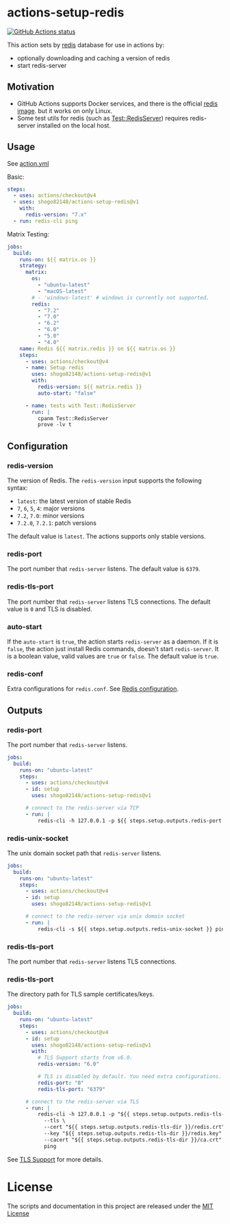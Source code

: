 # actions-setup-redis

<p align="left">
  <a href="https://github.com/shogo82148/actions-setup-redis"><img alt="GitHub Actions status" src="https://github.com/shogo82148/actions-setup-redis/workflows/Test/badge.svg"></a>
</p>

This action sets by [redis](https://redis.io/) database for use in actions by:

- optionally downloading and caching a version of redis
- start redis-server

## Motivation

- GitHub Actions supports Docker services, and there is the official [redis image](https://hub.docker.com/_/redis). but it works on only Linux.
- Some test utils for redis (such as [Test::RedisServer](https://metacpan.org/pod/Test::RedisServer)) requires redis-server installed on the local host.

## Usage

See [action.yml](action.yml)

Basic:

```yaml
steps:
  - uses: actions/checkout@v4
  - uses: shogo82148/actions-setup-redis@v1
    with:
      redis-version: "7.x"
  - run: redis-cli ping
```

Matrix Testing:

```yaml
jobs:
  build:
    runs-on: ${{ matrix.os }}
    strategy:
      matrix:
        os:
          - "ubuntu-latest"
          - "macOS-latest"
        # - 'windows-latest' # windows is currently not supported.
        redis:
          - "7.2"
          - "7.0"
          - "6.2"
          - "6.0"
          - "5.0"
          - "4.0"
    name: Redis ${{ matrix.redis }} on ${{ matrix.os }}
    steps:
      - uses: actions/checkout@v4
      - name: Setup redis
        uses: shogo82148/actions-setup-redis@v1
        with:
          redis-version: ${{ matrix.redis }}
          auto-start: "false"

      - name: tests with Test::RedisServer
        run: |
          cpanm Test::RedisServer
          prove -lv t
```

## Configuration

### redis-version

The version of Redis.
The `redis-version` input supports the following syntax:

- `latest`: the latest version of stable Redis
- `7`, `6`, `5`, `4`: major versions
- `7.2`, `7.0`: minor versions
- `7.2.0`, `7.2.1`: patch versions

The default value is `latest`.
The actions supports only stable versions.

### redis-port

The port number that `redis-server` listens.
The default value is `6379`.

### redis-tls-port

The port number that `redis-server` listens TLS connections.
The default value is `0` and TLS is disabled.

### auto-start

If the `auto-start` is `true`, the action starts `redis-server` as a daemon.
If it is `false`, the action just install Redis commands, doesn't start `redis-server`.
It is a boolean value, valid values are `true` or `false`.
The default value is `true`.

### redis-conf

Extra configurations for `redis.conf`.
See [Redis configuration](https://redis.io/topics/config).

## Outputs

### redis-port

The port number that `redis-server` listens.

```yaml
jobs:
  build:
    runs-on: "ubuntu-latest"
    steps:
      - uses: actions/checkout@v4
      - id: setup
        uses: shogo82148/actions-setup-redis@v1

      # connect to the redis-server via TCP
      - run: |
          redis-cli -h 127.0.0.1 -p ${{ steps.setup.outputs.redis-port }} ping
```

### redis-unix-socket

The unix domain socket path that `redis-server` listens.

```yaml
jobs:
  build:
    runs-on: "ubuntu-latest"
    steps:
      - uses: actions/checkout@v4
      - id: setup
        uses: shogo82148/actions-setup-redis@v1

      # connect to the redis-server via unix domain socket
      - run: |
          redis-cli -s ${{ steps.setup.outputs.redis-unix-socket }} ping
```

### redis-tls-port

The port number that `redis-server` listens TLS connections.

### redis-tls-port

The directory path for TLS sample certificates/keys.

```yaml
jobs:
  build:
    runs-on: "ubuntu-latest"
    steps:
      - uses: actions/checkout@v4
      - id: setup
        uses: shogo82148/actions-setup-redis@v1
        with:
          # TLS Support starts from v6.0.
          redis-version: "6.0"

          # TLS is disabled by default. You need extra configurations.
          redis-port: "0"
          redis-tls-port: "6379"

      # connect to the redis-server via TLS
      - run: |
          redis-cli -h 127.0.0.1 -p "${{ steps.setup.outputs.redis-tls-port }}" \
            --tls \
            --cert "${{ steps.setup.outputs.redis-tls-dir }}/redis.crt" \
            --key "${{ steps.setup.outputs.redis-tls-dir }}/redis.key" \
            --cacert "${{ steps.setup.outputs.redis-tls-dir }}/ca.crt" \
            ping
```

See [TLS Support](https://redis.io/topics/encryption) for more details.

# License

The scripts and documentation in this project are released under the [MIT License](LICENSE)
